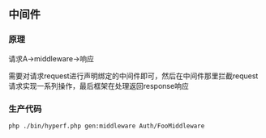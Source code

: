 ## 中间件

### 原理

请求A->middleware->响应

需要对请求request进行声明绑定的中间件即可，然后在中间件那里拦截request请求实现一系列操作，最后框架在处理返回response响应

### 生产代码

```bash
php ./bin/hyperf.php gen:middleware Auth/FooMiddleware
```